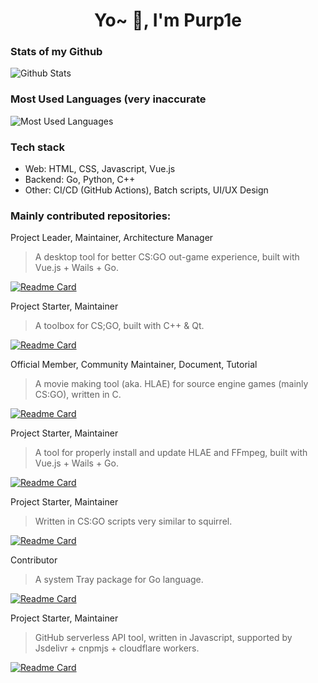 
<h1 align="center">Yo~ 👋, I'm Purp1e</h1>

### Stats of my Github

![Github Stats](https://github-readme-stats.vercel.app/api?username=Purple-CSGO&show_icons=true&theme=tokyonight&count_private=true)

### Most Used Languages (very inaccurate

![Most Used Languages](https://github-readme-stats.vercel.app/api/top-langs/?username=Purple-CSGO&hide=javascript,squirrel,css&layout=compact&theme=tokyonight&langs_count=5)

### Tech stack

- Web: HTML, CSS, Javascript, Vue.js
- Backend: Go, Python, C++
- Other: CI/CD (GitHub Actions), Batch scripts, UI/UX Design


### Mainly contributed repositories:

Project Leader, Maintainer, Architecture Manager

> A desktop tool for better CS:GO out-game experience, built with Vue.js + Wails + Go.

[![Readme Card](https://github-readme-stats.vercel.app/api/pin/?username=One-Studio&repo=CSGO-Toolbox-Public&theme=tokyonight)](https://github.com/One-Studio/CSGO-Toolbox-Public)


Project Starter, Maintainer

> A toolbox for CS;GO, built with C++ & Qt.

[![Readme Card](https://github-readme-stats.vercel.app/api/pin/?username=Purple-CSGO&repo=CSGO-Toolbox-Qt&theme=tokyonight)](https://github.com/Purple-CSGO/CSGO-Toolbox-Qt)

Official Member, Community Maintainer, Document, Tutorial

> A movie making tool (aka. HLAE) for source engine games (mainly CS:GO), written in C.

[![Readme Card](https://github-readme-stats.vercel.app/api/pin/?username=advancedfx&repo=advancedfx&theme=tokyonight)](https://github.com/advancedfx/advancedfx)

Project Starter, Maintainer

> A tool for properly install and update HLAE and FFmpeg, built with Vue.js + Wails + Go.

[![Readme Card](https://github-readme-stats.vercel.app/api/pin/?username=One-Studio&repo=HLAE-Studio&theme=tokyonight)](https://github.com/One-Studio/HLAE-Studio)

Project Starter, Maintainer

> Written in CS:GO scripts very similar to squirrel.

[![Readme Card](https://github-readme-stats.vercel.app/api/pin/?username=Purple-CSGO&repo=CSGO-Config-Presets&theme=tokyonight)](https://github.com/Purple-CSGO/CSGO-Config-Presets)

Contributor

> A system Tray package for Go language.

[![Readme Card](https://github-readme-stats.vercel.app/api/pin/?username=getlantern&repo=systray&theme=tokyonight)](https://github.com/getlantern/systray)


Project Starter, Maintainer

> GitHub serverless API tool, written in Javascript, supported by Jsdelivr + cnpmjs + cloudflare workers.

[![Readme Card](https://github-readme-stats.vercel.app/api/pin/?username=One-Studio&repo=better-github-api&theme=tokyonight)](https://github.com/One-Studio/better-github-api)
